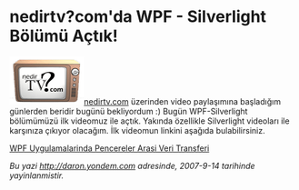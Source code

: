 # nedirtv?com'da WPF - Silverlight Bölümü Açtık!
![](media/nedirtv_com_da_WPF_-_Silverlight_Bolumu_Actik/nedirtv_logo.png)[nedirtv.com](http://www.nedirtv.com)
üzerinden video paylaşımına başladığım günlerden beridir bugünü
bekliyordum :) Bugün WPF-Silverlight bölümümüzü ilk videomuz ile açtık.
Yakında özellikle Silverlight videoları ile karşınıza çıkıyor olacağım.
İlk videomun linkini aşağıda bulabilirsiniz.

[WPF Uygulamalarinda Pencereler Arasi Veri
Transferi](http://www.nedirtv.com/VideoDetay.aspx?VideoID=67)



*Bu yazi http://daron.yondem.com adresinde, 2007-9-14 tarihinde yayinlanmistir.*
